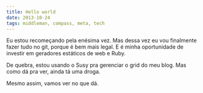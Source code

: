 ```yaml
---
title: Hello world
date: 2013-10-24
tags: middleman, compass, meta, tech
---
```


Eu estou recomeçando pela enésima vez. Mas dessa vez eu vou finalmente fazer tudo no git, porque é bem mais legal. E é minha oportunidade de investir em geradores estáticos de web e Ruby.

De quebra, estou usando o Susy pra gerenciar o grid do meu blog. Mas como dá pra ver, ainda tá uma droga.

Mesmo assim, vamos ver no que dá.
